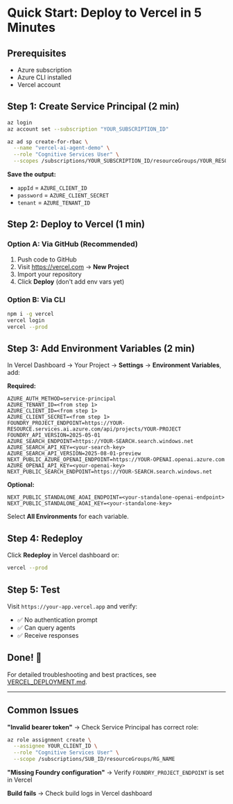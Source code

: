 # Quick Start: Deploy to Vercel in 5 Minutes

## Prerequisites
- Azure subscription
- Azure CLI installed
- Vercel account

## Step 1: Create Service Principal (2 min)

```bash
az login
az account set --subscription "YOUR_SUBSCRIPTION_ID"

az ad sp create-for-rbac \
  --name "vercel-ai-agent-demo" \
  --role "Cognitive Services User" \
  --scopes /subscriptions/YOUR_SUBSCRIPTION_ID/resourceGroups/YOUR_RESOURCE_GROUP
```

**Save the output:**
- `appId` = `AZURE_CLIENT_ID`
- `password` = `AZURE_CLIENT_SECRET`
- `tenant` = `AZURE_TENANT_ID`

## Step 2: Deploy to Vercel (1 min)

### Option A: Via GitHub (Recommended)
1. Push code to GitHub
2. Visit https://vercel.com → **New Project**
3. Import your repository
4. Click **Deploy** (don't add env vars yet)

### Option B: Via CLI
```bash
npm i -g vercel
vercel login
vercel --prod
```

## Step 3: Add Environment Variables (2 min)

In Vercel Dashboard → Your Project → **Settings** → **Environment Variables**, add:

**Required:**
```
AZURE_AUTH_METHOD=service-principal
AZURE_TENANT_ID=<from step 1>
AZURE_CLIENT_ID=<from step 1>
AZURE_CLIENT_SECRET=<from step 1>
FOUNDRY_PROJECT_ENDPOINT=https://YOUR-RESOURCE.services.ai.azure.com/api/projects/YOUR-PROJECT
FOUNDRY_API_VERSION=2025-05-01
AZURE_SEARCH_ENDPOINT=https://YOUR-SEARCH.search.windows.net
AZURE_SEARCH_API_KEY=<your-search-key>
AZURE_SEARCH_API_VERSION=2025-08-01-preview
NEXT_PUBLIC_AZURE_OPENAI_ENDPOINT=https://YOUR-OPENAI.openai.azure.com
AZURE_OPENAI_API_KEY=<your-openai-key>
NEXT_PUBLIC_SEARCH_ENDPOINT=https://YOUR-SEARCH.search.windows.net
```

**Optional:**
```
NEXT_PUBLIC_STANDALONE_AOAI_ENDPOINT=<your-standalone-openai-endpoint>
NEXT_PUBLIC_STANDALONE_AOAI_KEY=<your-standalone-key>
```

Select **All Environments** for each variable.

## Step 4: Redeploy

Click **Redeploy** in Vercel dashboard or:
```bash
vercel --prod
```

## Step 5: Test

Visit `https://your-app.vercel.app` and verify:
- ✅ No authentication prompt
- ✅ Can query agents
- ✅ Receive responses

## Done! 🎉

For detailed troubleshooting and best practices, see [VERCEL_DEPLOYMENT.md](./VERCEL_DEPLOYMENT.md).

---

## Common Issues

**"Invalid bearer token"** → Check Service Principal has correct role:
```bash
az role assignment create \
  --assignee YOUR_CLIENT_ID \
  --role "Cognitive Services User" \
  --scope /subscriptions/SUB_ID/resourceGroups/RG_NAME
```

**"Missing Foundry configuration"** → Verify `FOUNDRY_PROJECT_ENDPOINT` is set in Vercel

**Build fails** → Check build logs in Vercel dashboard
